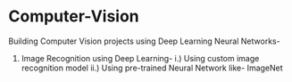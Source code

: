 # Computer-Vision
Building Computer Vision projects using Deep Learning Neural Networks-

1. Image Recognition using Deep Learning-
  i.) Using custom image recognition model
  ii.) Using pre-trained Neural Network like- ImageNet
